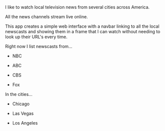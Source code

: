 I like to watch local television news from several cities across America.

All the news channels stream live online.

This app creates a simple web interface with a navbar linking to all the
local newscasts and showing them in a frame that I can watch without
needing to look up their URL's every time.

Right now I list newscasts from...

* NBC

* ABC

* CBS

* Fox


In the cities...

* Chicago

* Las Vegas

* Los Angeles

